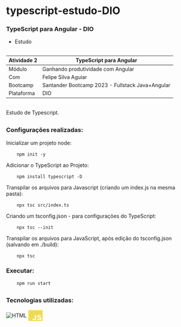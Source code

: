 # typescript-estudo-DIO
### TypeScript para Angular - DIO
- Estudo
##

| Atividade 2 | TypeScript para Angular |
|--|--|
| Módulo | Ganhando produtividade com Angular |
| Com | Felipe Silva Aguiar |
| Bootcamp | Santander Bootcamp 2023 - Fullstack Java+Angular |
| Plataforma | DIO |

<br>
Estudo de Typescript.

<br>

##
### Configurações realizadas:

Inicializar um projeto node:

```
    npm init -y
```

Adicionar o TypeScript ao Projeto:

```
    npm install typescript -D
```

Transpilar os arquivos para Javascript (criando um index.js na mesma pasta):

```
    npx tsc src/index.ts
```

Criando um tsconfig.json - para configurações do TypeScript:

```
    npx tsc --init
```

Transpilar os arquivos para JavaScript, após edição do tsconfig.json (salvando em ./build):

```
    npx tsc
```

### Executar:

```
    npm run start
```

##
### Tecnologias utilizadas:

<div>
   <img align="center" alt="HTML" height="30" width="40" alt="TypeScript" src="https://cdn.jsdelivr.net/gh/devicons/devicon/icons/typescript/typescript-original.svg" />
   <img align="center" alt="Javascript" height="30" width="40" src="https://raw.githubusercontent.com/devicons/devicon/master/icons/javascript/javascript-plain.svg" />

</div>

##
